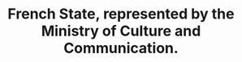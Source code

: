 ---
title: "French State, represented by the Ministry of Culture and Communication."
member_url: https://www.culture.gouv.fr/en
geographies: ["France"]
based: ["France"]
ig: [""] 
services: 
tags: [""]
categories: ["Officio members "]
summary: ""
press:
active: true
layout: members
showReadTime: false
showDate: false
permalink: ""
date: 
featureImage: "https://members.edrlab.org/images/logo_mcc.png"
--- 